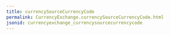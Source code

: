 ```yaml
---
title: currencySourceCurrencyCode
permalink: CurrencyExchange.currencySourceCurrencyCode.html
jsonid: currencyexchange_currencysourcecurrencycode
---
```

